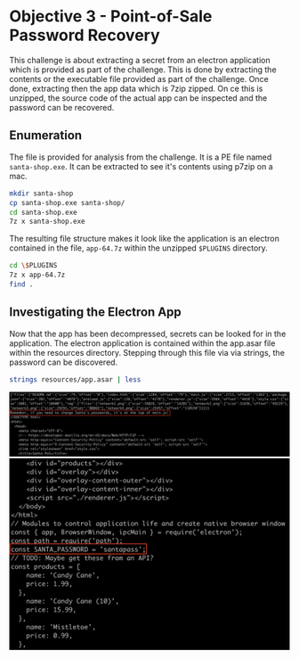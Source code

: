 # Objective 3 - Point-of-Sale Password Recovery 
This challenge is about extracting a secret from an electron application which is provided as part of the challenge. This is done by extracting the contents or the executable file provided as part of the challenge. Once done, extracting then the app data which is 7zip zipped. On ce this is unzipped, the source code of the actual app can be inspected and the password can be recovered.
## Enumeration
The file is provided for analysis from the challenge. It is a PE file named `santa-shop.exe`. It can be extracted to see it's contents using p7zip on a mac.
```bash
mkdir santa-shop
cp santa-shop.exe santa-shop/
cd santa-shop.exe
7z x santa-shop.exe
```
The resulting file structure makes it look like the application is an electron contained in the file, `app-64.7z` within the unzipped `$PLUGINS` directory.

```bash
cd \$PLUGINS
7z x app-64.7z
find .
```
## Investigating the Electron App
Now that the app has been decompressed, secrets can be looked for in the application. The electron application is contained within the app.asar file within the resources directory. Stepping through this file via via strings, the password can be discovered.
```bash
strings resources/app.asar | less
```
![Password in Application Hint](img/password-hint.png)
![Password in Application](img/password.png)